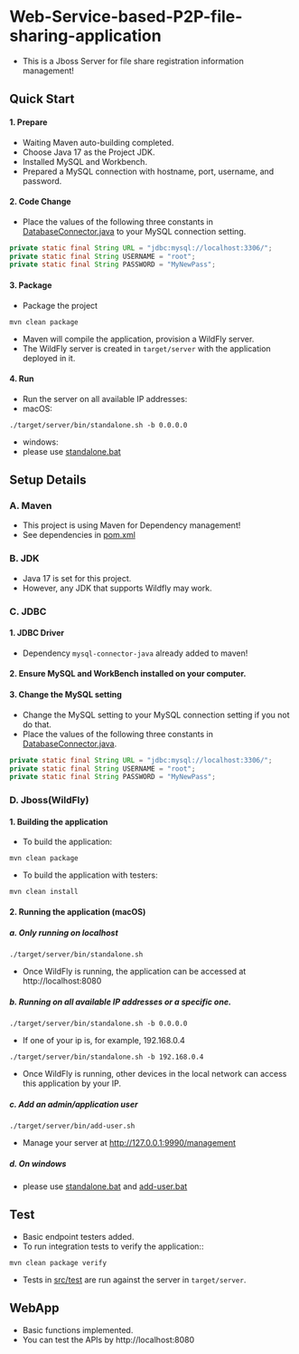 # Web-Service-based-P2P-file-sharing-application

- This is a Jboss Server for file share registration information management!

## Quick Start

#### 1. Prepare
- Waiting Maven auto-building completed.
- Choose Java 17 as the Project JDK.
- Installed MySQL and Workbench.
- Prepared a MySQL connection with hostname, port, username, and password.

#### 2. Code Change
- Place the values of the following three constants in [DatabaseConnector.java](src/main/java/kun/connector/DatabaseConnector.java) to your MySQL connection setting.
```java
private static final String URL = "jdbc:mysql://localhost:3306/";
private static final String USERNAME = "root";
private static final String PASSWORD = "MyNewPass";
```
#### 3. Package
- Package the project
```shell
mvn clean package
```
- Maven will compile the application, provision a WildFly server.
- The WildFly server is created in `target/server` with the application deployed in it.
#### 4. Run
- Run the server on all available IP addresses:
- macOS:
```shell
./target/server/bin/standalone.sh -b 0.0.0.0
```
- windows:
- please use [standalone.bat](target/server/bin/standalone.bat)

## Setup Details

### A. Maven
- This project is using Maven for Dependency management!
- See dependencies in [pom.xml](pom.xml)

### B. JDK
- Java 17 is set for this project.
- However, any JDK that supports Wildfly may work.

### C. JDBC

#### 1. JDBC Driver
- Dependency `mysql-connector-java` already added to maven!

#### 2. Ensure MySQL and WorkBench installed on your computer.

#### 3. Change the MySQL setting 
- Change the MySQL setting to your MySQL connection setting if you not do that.
- Place the values of the following three constants in [DatabaseConnector.java](src/main/java/kun/connector/DatabaseConnector.java).
```java
private static final String URL = "jdbc:mysql://localhost:3306/";
private static final String USERNAME = "root";
private static final String PASSWORD = "MyNewPass";
```

### D. Jboss(WildFly)

#### 1. Building the application

- To build the application:
```shell
mvn clean package
```
- To build the application with testers:
```shell
mvn clean install
```
#### 2. Running the application (macOS)
##### a. Only running on localhost
```shell
./target/server/bin/standalone.sh
```
- Once WildFly is running, the application can be accessed at http://localhost:8080
##### b. Running on all available IP addresses or a specific one.
```shell
./target/server/bin/standalone.sh -b 0.0.0.0
```
- If one of your ip is, for example, 192.168.0.4
```shell
./target/server/bin/standalone.sh -b 192.168.0.4
```
- Once WildFly is running, other devices in the local network can access this application by your IP.

##### c. Add an admin/application user
```shell
./target/server/bin/add-user.sh
```
- Manage your server at http://127.0.0.1:9990/management

##### d. On windows
- please use [standalone.bat](target/server/bin/standalone.bat) and [add-user.bat](target/server/bin/add-user.bat)

## Test
- Basic endpoint testers added.
- To run integration tests to verify the application::
```shell
mvn clean package verify
```
- Tests in [src/test](src/test/java/kun) are run against the server in `target/server`.


## WebApp

- Basic functions implemented.
- You can test the APIs by http://localhost:8080